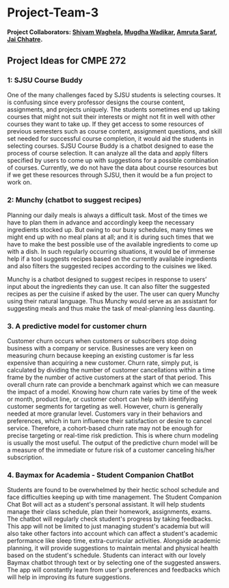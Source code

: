 # Project-Team-3

#### Project Collaborators: [Shivam Waghela](https://github.com/shivamwaghela), [Mugdha Wadikar](https://github.com/Mugdha001), [Amruta Saraf](https://github.com/amsaraf), [Jai Chhatre](https://github.com/c-jai).


## Project Ideas for CMPE 272

### 1: SJSU Course Buddy

One of the many challenges faced by SJSU students is selecting courses. It is confusing since every professor designs the course content, assignments, and projects uniquely. The students sometimes end up taking courses that might not suit their interests or might not fit in well with other courses they want to take up. If they get access to some resources of previous semesters such as course content, assignment questions, and skill set needed for successful course completion, it would aid the students in selecting courses. SJSU Course Buddy is a chatbot designed to ease the process of course selection. It can analyze all the data and apply filters specified by users to come up with suggestions for a possible combination of courses. Currently, we do not have the data about course resources but if we get these resources through SJSU, then it would be a fun project to work on.

### 2: Munchy (chatbot to suggest recipes)

Planning our daily meals is always a difficult task. Most of the times we have to plan them in advance and accordingly keep the necessary ingredients stocked up. But owing to our busy schedules, many times we might end up with no meal plans at all; and it is during such times that we have to make the best possible use of the available ingredients to come up with a dish. In such regularly occurring situations, it would be of immense help if a tool suggests recipes based on the currently available ingredients and also filters the suggested recipes according to the cuisines we liked.

Munchy is a chatbot designed to suggest recipes in response to users’ input about the ingredients they can use. It can also filter the suggested recipes as per the cuisine if asked by the user. The user can query Munchy using their natural language. Thus Munchy would serve as an assistant for suggesting meals and thus make the task of meal-planning less daunting.

### 3. A predictive model for customer churn

Customer churn occurs when customers or subscribers stop doing business with a company or service.
Businesses are very keen on measuring churn because keeping an existing customer is far less expensive than acquiring a new customer.
Churn rate, simply put, is calculated by dividing the number of customer cancellations within a time frame by the number of active customers at the start of that period. This overall churn rate can provide a benchmark against which we can measure the impact of a model. Knowing how churn rate varies by time of the week or month, product line, or customer cohort can help with identifying customer segments for targeting as well. 
However, churn is generally needed at more granular level. Customers vary in their behaviors and preferences, which in turn influence their satisfaction or desire to cancel service. Therefore, a cohort-based churn rate may not be enough for precise targeting or real-time risk prediction. This is where churn modeling is usually the most useful. 
The output of the predictive churn model will be a measure of the immediate or future risk of a customer canceling his/her subscription.  

### 4. Baymax for Academia - Student Companion ChatBot

Students are found to be overwhelmed by their hectic school schedule and face difficulties keeping up with time management. The Student Companion Chat Bot will act as a student's personal assistant. It will help students manage their class schedule, plan their homework, assignments, exams. The chatbot will regularly check student's progress by taking feedbacks. This app will not be limited to just managing student's academia but will also take other factors into account which can affect a student's academic performance like sleep time, extra-curricular activities. Alongside academic planning, it will provide suggestions to maintain mental and physical health based on the student's schedule. Students can interact with our lovely Baymax chatbot through text or by selecting one of the suggested answers. The app will constantly learn from user's preferences and feedbacks which will help in improving its future suggestions. 
